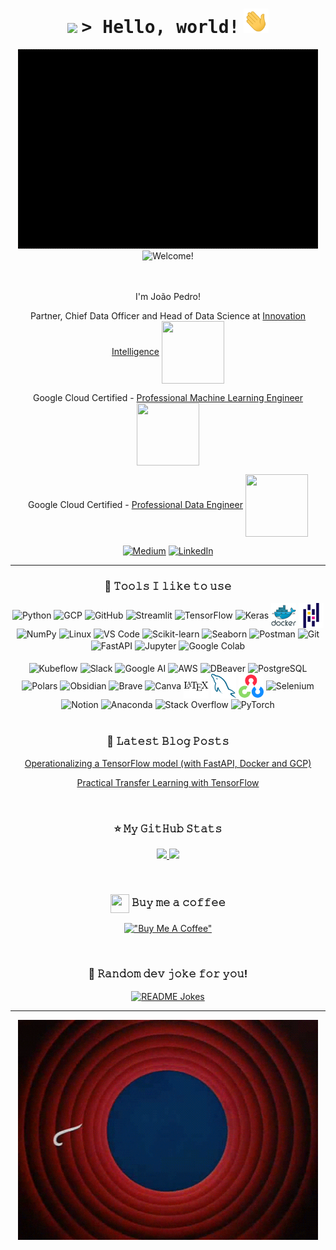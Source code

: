 <div align="center">
<h1> <img src="https://emojis.slackmojis.com/emojis/images/1531849430/4246/blob-sunglasses.gif?1531849430" width="40"/> <tt>> Hello, world!</tt> <img src="https://github.com/ABSphreak/ABSphreak/blob/master/gifs/Hi.gif" width="40"></h1>
</div>

<div align="center" width="50">
<img src="https://github.com/JPedroBraganca/JPedroBraganca/blob/main/gifs/lion.gif" alt="Welcome!" width="480"/>
</div>

<div align="center" width="50">
<img src="https://github.com/JPedroBraganca/JPedroBraganca/blob/main/gifs/github_jp.gif" alt="Welcome!" width="480"/>

</div>
<br />
<br />

<div align="center">

I'm João Pedro!

Partner, Chief Data Officer and Head of Data Science at [Innovation Intelligence](https://www.innovationintelligence.ai) <img align="center" height="100" width="100" src="https://media.licdn.com/dms/image/C560BAQGjHKH7GTMAVA/company-logo_200_200/0/1657830123761/innovation_intelligence_ai_logo?e=1712188800&v=beta&t=hGVU4Qr4AGAocOGhFD-XvveXMNPWWMgkUEiOZI8xhkc">

Google Cloud Certified - [Professional Machine Learning Engineer](https://www.credential.net/8c0d27b4-c066-4cf8-ba16-0fab1fcf4f6c) <img align="center" height="100" width="100" src="https://images.credential.net/badge/tiny/cdpjnube_1657994287228_badge.png">
  
Google Cloud Certified - [Professional Data Engineer](https://www.credential.net/bef7dd20-81d5-4200-8d79-6585f9571609) <img align="center" height="100" width="100" src="https://images.credential.net/badge/tiny/m1c4n5hc_1656212314614_badge.png">

[![Medium](https://img.shields.io/badge/medium-black?&style=flat-square&logo=medium&logoColor=white)](https://medium.com/@joaopedrodebraganca)
[![LinkedIn](https://img.shields.io/badge/LinkedIn-%230077B5.svg?&style=flat-square&logo=linkedin&logoColor=white)](https://www.linkedin.com/in/joao-pedro-de-braganca)
  
</div>

---

<div align="center">

### 🔧 𝚃𝚘𝚘𝚕𝚜 𝙸 𝚕𝚒𝚔𝚎 𝚝𝚘 𝚞𝚜𝚎

<img align="center" alt="Python" height="40" width="40" src="https://static.cdnlogo.com/logos/p/3/python.svg" />
<img align="center" alt="GCP" height="40" width="40" src="https://static.cdnlogo.com/logos/g/75/google-cloud.svg" />
<img align="center" alt="GitHub" height="40" width="40" src="https://cdn.jsdelivr.net/npm/simple-icons@v5/icons/github.svg" />
<img align="center" alt="Streamlit" height="40" width="40" src="https://avatars.githubusercontent.com/u/45109972?s=200&v=4" />
<img align="center" alt="TensorFlow" height="40" width="40"src="https://static.cdnlogo.com/logos/t/82/tensorflow.svg" />
<img align="center" alt="Keras" height="40" width="40"src="https://upload.wikimedia.org/wikipedia/commons/a/ae/Keras_logo.svg" />
<img align="center" alt="Docker" height="40" width="40" src="https://raw.githubusercontent.com/devicons/devicon/master/icons/docker/docker-original-wordmark.svg" />
<img align="center" alt="Pandas" height="40" width="40" src="https://raw.githubusercontent.com/devicons/devicon/2ae2a900d2f041da66e950e4d48052658d850630/icons/pandas/pandas-original.svg" />
<img align="center" alt="NumPy" height="40" width="40" src="https://cdn.worldvectorlogo.com/logos/numpy-1.svg" />
<img align="center" alt="Linux" height="40" width="40" src="https://static.cdnlogo.com/logos/l/21/linux-tux.svg" />
<img align="center" alt="VS Code" height="40" width="40" src="https://cdn.worldvectorlogo.com/logos/visual-studio-code-1.svg" />
<img align="center" alt="Scikit-learn" height="40" width="40" src="https://upload.wikimedia.org/wikipedia/commons/0/05/Scikit_learn_logo_small.svg" />
<img align="center" alt="Seaborn" height="40" width="40" src="https://seaborn.pydata.org/_images/logo-mark-lightbg.svg" />
<img align="center" alt="Postman" height="40" width="40" src="https://www.vectorlogo.zone/logos/getpostman/getpostman-icon.svg" />
<img align="center" alt="Git" height="40" width="40" src="https://www.vectorlogo.zone/logos/git-scm/git-scm-icon.svg" />
<img align="center" alt="FastAPI" height="40" width="40" src="https://cdn.worldvectorlogo.com/logos/fastapi.svg" />
<img align="center" alt="Jupyter" height="40" width="40" src="https://www.vectorlogo.zone/logos/jupyter/jupyter-icon.svg" />
<img align="center" alt="Google Colab" height="40" width="40" src="https://static.wikia.nocookie.net/logopedia/images/6/63/Colab_favicon_256px.png/revision/latest?cb=20201019224542" />

<br />
<br />
<img align="center" alt="Kubeflow" height="40" width="40" src="https://upload.vectorlogo.zone/logos/kubeflow/images/64a240da-6dce-4dea-a457-99ee3035ebe8.svg" />
<img align="center" alt="Slack" height="40" width="40" src="https://cdn.worldvectorlogo.com/logos/slack-new-logo.svg" />
<img align="center" alt="Google AI" height="40" width="40" src="https://cdn.worldvectorlogo.com/logos/google-ai-1.svg" />
<img align="center" alt="AWS" height="40" width="40" src="https://cdn.worldvectorlogo.com/logos/aws-2.svg" />
<img align="center" alt="DBeaver" height="40" width="40" src="https://upload.wikimedia.org/wikipedia/commons/b/b5/DBeaver_logo.svg" />
<img align="center" alt="PostgreSQL" height="40" width="40" src="https://cdn.worldvectorlogo.com/logos/postgresql.svg" />
<img align="center" alt="Polars" height="40" width="40" src="https://raw.githubusercontent.com/carnarez/polars-static/master/logos/polars-logo-dimmed.svg" />
<img align="center" alt="Obsidian" height="40" width="40" src="https://raw.githubusercontent.com/wappalyzer/wappalyzer/master/src/drivers/webextension/images/icons/Obsidian%20Publish.svg" />
<img align="center" alt="Brave" height="40" width="40" src="https://www.vectorlogo.zone/logos/brave/brave-icon.svg" />
<img align="center" alt="Canva" height="40" width="40" src="https://www.vectorlogo.zone/logos/canva/canva-icon.svg" />
<img align="center" alt="LATEX" height="40" width="40" src="https://github.com/devicons/devicon/blob/master/icons/latex/latex-original.svg" />
<img align="center" alt="MySQL" height="40" width="40" src="https://github.com/devicons/devicon/blob/master/icons/mysql/mysql-original.svg" />
<img align="center" alt="OpenCV" height="40" width="40" src="https://github.com/devicons/devicon/blob/master/icons/opencv/opencv-original.svg" />
<img align="center" alt="Selenium" height="40" width="40" src="https://iconape.com/wp-content/files/yd/371438/svg/371438.svg" />
<img align="center" alt="Notion" height="40" width="40" src="https://cdn.worldvectorlogo.com/logos/notion-2.svg" />
<img align="center" alt="Anaconda" height="40" width="40" src="https://prod-backend-company-uploads-transcend-io.s3.amazonaws.com/8d6dc27b-6eef-4afc-8e75-1e1ac922e35f/e8d51866-cab8-4ea9-9ab7-b72dea449a4f" />
<img align="center" alt="Stack Overflow" height="40" width="40" src="https://cdn.worldvectorlogo.com/logos/stack-overflow.svg" />
<img align="center" alt="PyTorch" height="40" width="40" src="https://www.vectorlogo.zone/logos/pytorch/pytorch-icon.svg" />

<br />
<br />

<div align="center">

### 📕 𝙻𝚊𝚝𝚎𝚜𝚝 𝙱𝚕𝚘𝚐 𝙿𝚘𝚜𝚝𝚜

  
   [Operationalizing a TensorFlow model (with FastAPI, Docker and GCP)](https://medium.com/mlearning-ai/operationalizing-a-tensorflow-model-with-fastapi-docker-and-gcp-9c6a81ccc361)
  
   [Practical Transfer Learning with TensorFlow](https://medium.com/mlearning-ai/practical-transfer-learning-with-tensorflow-1f16bb9ac379)



</div>

<br />

<div align="center">

### ⭐ 𝙼𝚢 𝙶𝚒𝚝𝙷𝚞𝚋 𝚂𝚝𝚊𝚝𝚜

<p align="center">
<a href="https://github.com/JPedroBraganca">

<img height="160em" src="https://github-readme-stats-eight-theta.vercel.app/api?username=JPedroBraganca&show_icons=true&theme=algolia&include_all_commits=true&count_private=true"/>
  
<img height="160em" src="https://github-readme-stats-eight-theta.vercel.app/api/top-langs/?username=JPedroBraganca&layout=compact&langs_count=8&theme=algolia"/>
</a>
</p>

</div>

<br />

<div align="center">

### <img align="center" height="30" width="30" src="https://cdn.jsdelivr.net/npm/simple-icons@v5/icons/buymeacoffee.svg" /> 𝙱𝚞𝚢 𝚖𝚎 𝚊 𝚌𝚘𝚏𝚏𝚎𝚎

[!["Buy Me A Coffee"](https://www.buymeacoffee.com/assets/img/custom_images/orange_img.png)](https://www.buymeacoffee.com/JPedroBraganca)

<br />
  
### 🤣 𝚁𝚊𝚗𝚍𝚘𝚖 𝚍𝚎𝚟 𝚓𝚘𝚔𝚎 𝚏𝚘𝚛 𝚢𝚘𝚞!
<a href="https://readme-jokes.vercel.app"><img align="center" src="https://readme-jokes.vercel.app/api?bgColor=%23073b4c&textColor=%2306d6a0&aColor=%2306d6a0&borderColor=%2306d6a0" alt="README Jokes"></a>

---
</div>

<div align="center" width="50">
<img src="https://github.com/JPedroBraganca/JPedroBraganca/blob/main/gifs/folks.gif" width="480"/>
</div>
